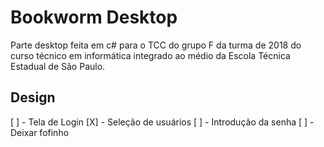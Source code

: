# Bookworm Desktop
Parte desktop feita em c# para o TCC do grupo F da turma de 2018 do curso técnico em informática integrado ao médio da Escola Técnica Estadual de São Paulo.


## Design
[ ] - Tela de Login
    [X] - Seleção de usuários
    [ ] - Introdução da senha
    [ ] - Deixar fofinho
